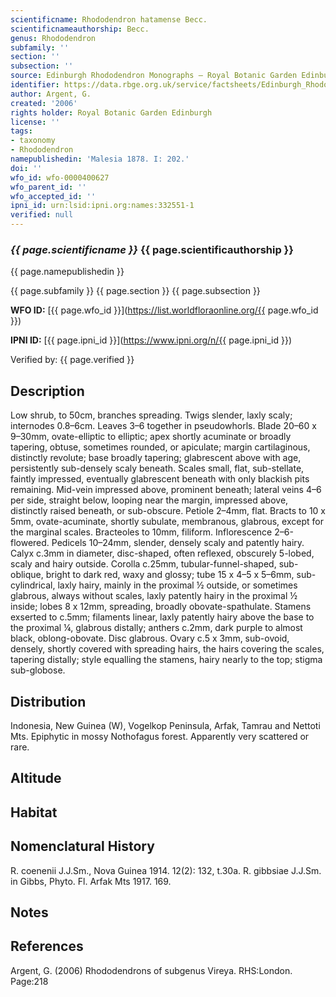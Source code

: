 ```yaml
---
scientificname: Rhododendron hatamense Becc.
scientificnameauthorship: Becc.
genus: Rhododendron
subfamily: ''
section: ''
subsection: ''
source: Edinburgh Rhododendron Monographs – Royal Botanic Garden Edinburgh
identifier: https://data.rbge.org.uk/service/factsheets/Edinburgh_Rhododendron_Monographs.xhtml
author: Argent, G.
created: '2006'
rights holder: Royal Botanic Garden Edinburgh
license: ''
tags:
- taxonomy
- Rhododendron
namepublishedin: 'Malesia 1878. I: 202.'
doi: ''
wfo_id: wfo-0000400627
wfo_parent_id: ''
wfo_accepted_id: ''
ipni_id: urn:lsid:ipni.org:names:332551-1
verified: null
---
```

### _{{ page.scientificname }}_ {{ page.scientificauthorship }}
 {{ page.namepublishedin }}

{{ page.subfamily }} {{ page.section }} {{ page.subsection }}

**WFO ID:** [{{ page.wfo_id }}](https://list.worldfloraonline.org/{{ page.wfo_id }})

**IPNI ID:** [{{ page.ipni_id }}](https://www.ipni.org/n/{{ page.ipni_id }})

Verified by: {{ page.verified }}



## Description
Low shrub, to 50cm, branches spreading. Twigs slender, laxly scaly; internodes 0.8–6cm. Leaves 3–6 together in pseudowhorls. Blade 20–60 x 9–30mm, ovate-elliptic to elliptic; apex shortly acuminate or broadly tapering, obtuse, sometimes rounded, or apiculate; margin cartil­aginous, distinctly revolute; base broadly tapering; glabrescent above with age, persistently sub-densely scaly beneath. Scales small, flat, sub-stellate, faintly impressed, eventually glabrescent beneath with only blackish pits remaining. Mid-vein impressed above, prominent beneath; lateral veins 4–6 per side, straight below, looping near the margin, impressed above, distinctly raised beneath, or sub-obscure. Petiole 2–4mm, flat. Bracts to 10 x 5mm, ovate-acuminate, shortly subulate, membranous, glabrous, except for the marginal scales. Bracteoles to 10mm, filiform. Inflorescence 2–6-flowered. Pedicels 10–24mm, slender, densely scaly and patently hairy. Calyx c.3mm in diameter, disc-shaped, often reflexed, obscurely 5-lobed, scaly and hairy outside. Corolla c.25mm, tubular-funnel-shaped, sub-oblique, bright to dark red, waxy and glossy; tube 15 x 4–5 x 5–6mm, sub-cylindrical, laxly hairy, mainly in the proximal ½ outside, or sometimes glabrous, always without scales, laxly patently hairy in the proximal ½ inside; lobes 8 x 12mm, spreading, broadly obovate-spathulate. Stamens exserted to c.5mm; filaments linear, laxly patently hairy above the base to the proximal ¼, glabrous distally; anthers c.2mm, dark purple to almost black, oblong-­obovate. Disc glabrous. Ovary c.5 x 3mm, sub-ovoid, densely, shortly covered with spreading hairs, the hairs covering the scales, tapering distally; style equalling the stamens, hairy nearly to the top; stigma sub-globose.

## Distribution
Indonesia, New Guinea (W), Vogelkop Peninsula, Arfak, Tamrau and Nettoti Mts. Epiphytic in mossy Nothofagus forest. Apparently very scattered or rare.

## Altitude


## Habitat


## Nomenclatural History
R. coenenii J.J.Sm., Nova Guinea 1914. 12(2): 132, t.30a. R. gibbsiae J.J.Sm. in Gibbs, Phyto. Fl. Arfak Mts 1917. 169.
                       
## Notes


## References

Argent, G. (2006) Rhododendrons of subgenus Vireya. RHS:London. Page:218

